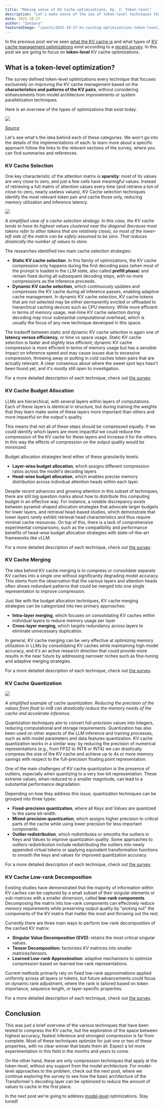 ```yaml
---
title: "Making sense of KV Cache optimizations, Ep. 2: Token-level"
description: "Let's make sense of the zoo of token-level techniques that exist out there."
date: 2025-10-27
author: "ZanSara"
featuredImage: "/posts/2025-10-27-kv-caching-optimizations-token-level/cover.png"
---
```


In the previous post we've seen [what the KV cache is](/posts/2025-10-23-kv-caching/) and what types of [KV cache management optimizations](/posts/2025-10-26-kv-caching-optimizations-intro/) exist according to a [recent survey](https://arxiv.org/abs/2412.19442). In this post we are going to focus on **token-level** KV cache optimizations.

## What is a token-level optimization?

The survey defined token-level optimizations every technique that focuses exclusively on improving the KV cache management based on the **characteristics and patterns of the KV pairs**, without considering enhancements from model architecture improvements or system parallelization techniques.

Here is an overview of the types of optimizations that exist today.

![](/posts/2025-10-27-kv-caching-optimizations-token-level/token-level.png)

_[Source](https://arxiv.org/pdf/2412.19442#figure.3)_

Let's see what's the idea behind each of these categories. We won't go into the details of the implementations of each: to learn more about a specific approach follow the links to the relevant sections of the survey, where you can find summaries and references.

### KV Cache Selection

One key characteristic of the attention matrix is **sparsity**: most of its values are very close to zero, and just a few cells have meaningful values. Instead of retrieving a full matrix of attention values every time (and retrieve a ton of close-to-zero, nearly useless values), KV Cache selection techniques identify the most relevant token pair and cache those only, reducing memory utilization and inference latency.

![](/posts/2025-10-27-kv-caching-optimizations-token-level/sparse-attention.png)

_A simplified view of a cache selection strategy. In this case, the KV cache tends to have its highest values clustered near the diagonal (because most tokens refer to other tokens that are relatively close), so most of the lower-left side of the matrix can be safely assumed to be zero. That reduces drastically the number of values to store._

The researches identified two main cache selection strategies:

- **Static KV cache selection**. In this family of optimizations, the KV cache compression only happens during the first decoding pass (when most of the prompt is loaded in the LLM state, also called **prefill phase**) and remain fixed during all subsequent decoding steps, with no more compressions as the inference proceeds.
- **Dynamic KV cache selection**, which continuously updates and compresses the KV cache during all inference passes, enabling adaptive cache management. In dynamic KV cache selection, KV cache tokens that are not selected may be either permanently evicted or offloaded to hierarchical caching devices such as CPU memory. While more efficient in terms of memory usage, real-time KV cache selection during decoding may incur substantial computational overhead, which is usually the focus of any new technique developed in this space.

The tradeoff between static and dynamic KV cache selection is again one of **latency versus efficiency**, or time vs space usage. Static KV cache selection is faster and slightly less efficient; dynamic KV cache compression is more efficient in terms of memory usage but has a sensible impact on inference speed and may cause issues due to excessive compression, throwing away or putting in cold caches token pairs that are actually relevant. A clear consensus about where the sweet spot lays hasn't been found yet, and it's mostly still open to investigation.

For a more detailed description of each technique, check out [the survey](https://arxiv.org/pdf/2412.19442#subsection.4.1).

### KV Cache Budget Allocation

LLMs are hierarchical, with several layers within layers of computations. Each of these layers is identical in structure, but during training the weights that they learn make some of these layers more important than others and more impactful on the output's quality.

This means that not all of these steps should be compressed equally. If we could identify which layers are more impactful we could reduce the compression of the KV cache for these layers and increase it for the others. In this way the effects of compression on the output quality would be minimized.

Budget allocation strategies tend either of these granularity levels:
- **Layer-wise budget allocation**, which assigns different compression ratios across the model's decoding layers
- **Head-wise budget allocation**, which enables precise memory distribution across individual attention heads within each layer.

Despite recent advances and growing attention in this subset of techniques, there are still big question marks about how to distribute this computing budget in an effective way. For instance, a notable discrepancy exists between pyramid-shaped allocation strategies that advocate larger budgets for lower layers, and retrieval head-based studies, which demonstrate that lower layers rarely exhibit retrieval head characteristics and thus require minimal cache resources. On top of this, there is a lack of comprehensive experimental comparisons, such as the compatibility and performance benefits of head-wise budget allocation strategies with state-of-the-art frameworks like vLLM.

For a more detailed description of each technique, check out [the survey](https://arxiv.org/pdf/2412.19442#subsection.4.2).

### KV Cache Merging

The idea behind KV cache merging is to compress or consolidate separate KV caches into a single one without significantly degrading model accuracy. This stems from the observation that the various layers and attention heads often shows redundant patterns that could be merged into one single representation to improve compression.

Just like with the budget allocation techniques, KV cache merging strategies can be categorized into two primary approaches: 
- **Intra-layer merging**, which focuses on consolidating KV caches within individual layers to reduce memory usage per layer
- **Cross-layer merging**, which targets redundancy across layers to eliminate unnecessary duplication. 

In general, KV cache merging can be very effective at optimizing memory utilization in LLMs by consolidating KV caches while maintaining high model accuracy, and it's an active research direction that could provide more results in the near future by addressing narrower niches such as fine-tuning and adaptive merging strategies.

For a more detailed description of each technique, check out [the survey](https://arxiv.org/pdf/2412.19442#subsection.4.3).

### KV Cache Quantization

![](/posts/2025-10-27-kv-caching-optimizations-token-level/quantization.png)

_A simplified example of cache quantization. Reducing the precision of the values from float to int8 can drastically reduce the memory needs of the cache and accelerate inference._

Quantization techniques aim to convert full-precision values into integers, reducing computational and storage requirements. Quantization has also been used on other aspects of the LLM inference and training processes, such as with model parameters and data features quantization. KV cache quantization works in a similar way: by reducing the precision of numerical representations (e.g., from FP32 to INT8 or INT4) we can drastically compress the size of the KV cache and achieve up to 4x or more memory savings with respect to the full-precision floating point representation.

One of the main challenges of KV cache quantization is the presence of outliers, especially when quantizing to a very low-bit representation. These extreme values, when reduced to a smaller magnitude, can lead to a substantial performance degradation. 

Depending on how they address this issue, quantization techniques can be grouped into three types:

- **Fixed-precision quantization**, where all Keys and Values are quantized to the same bit-width.
- **Mixed-precision quantization**, which assigns higher precision to critical parts of the cache while using lower precision for less important components.
- **Outlier redistribution**, which redistributes or smooths the outliers in Keys and Values to improve quantization quality. Some approaches to outliers redistribution include redistributing the outliers into newly appended virtual tokens or applying equivalent transformation functions to smooth the keys and values for improved quantization accuracy. 

For a more detailed description of each technique, check out [the survey](https://arxiv.org/pdf/2412.19442#subsection.4.4).

### KV Cache Low-rank Decomposition

Existing studies have demonstrated that the majority of information within KV caches can be captured by a small subset of their singular elements or sub-matrices with a smaller dimension, called **low-rank components**. Decomposing the matrix into low-rank components can effectively reduce memory requirements while preserving output quality by "picking out" the components of the KV matrix that matter the most and throwing out the rest.

Currently there are three main ways to perform low-rank decomposition of the cached KV matrix:

- **Singular Value Decomposition (SVD)**: retains the most critical singular values.
- **Tensor Decomposition**: factorizes KV matrices into smaller matrices/tensors.
- **Learned Low-rank Approximation**: adaptive mechanisms to optimize compression based on learned low-rank representations. 

Current methods primarily rely on fixed low-rank approximations applied uniformly across all layers or tokens, but future advancements could focus on dynamic rank adjustment, where the rank is tailored based on token importance, sequence length, or layer-specific properties.

For a more detailed description of each technique, check out [the survey](https://arxiv.org/pdf/2412.19442#subsection.4.5).

## Conclusion

This was just a brief overview of the various techniques that have been tested to compress the KV cache, but the exploration of the space between highest accuracy, fastest inference and strongest compression is far from complete. Most of these techniques optimize for just one or two of these properties, with no clear winner that beats them all. Expect a lot more experimentation in this field in the months and years to come.

On the other hand, these are only compression techniques that apply at the token-level, without any support from the model architecture. For model-level approaches to the problem, check out the next post, where we continue exploring the survey to see how the basic architecture of the Transformer's decoding layer can be optimized to reduce the amount of values to cache in the first place.

In the next post we're going to address [model-level](/posts/2025-10-28-kv-caching-optimizations-model-level) optimizations. Stay tuned!